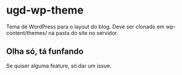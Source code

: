 # ugd-wp-theme
Tema de WordPress para o layout do blog.
Deve ser clonado em wp-content/themes/ na pasta do site no servidor.

## Olha só, tá funfando
Se quiser alguma feature, só dar um issue.